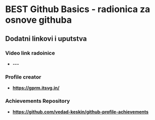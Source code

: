 # BEST Github Basics - radionica za osnove githuba

## Dodatni linkovi i uputstva

### Video link radoinice
- **---**

### Profile creator
- **https://gprm.itsvg.in/**

### Achievements Repository
- **https://github.com/vedad-keskin/github-profile-achievements**


